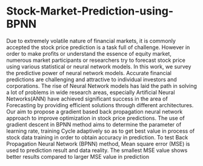 # Stock-Market-Prediction-using-BPNN
Due to extremely volatile nature of financial markets, it is commonly 
accepted the stock price prediction is a task full of challenge. However in order to 
make profits or understand the essence of equity market, numerous market 
participants or researchers try to forecast stock price using various statistical or 
neural network models. In this work, we survey the predictive power of neural 
network models. Accurate financial predictions are challenging and attractive to 
individual investors and corporations.
The rise of Neural Network models has laid the path in solving a lot of 
problems in wide research areas, especially Artificial Neural Networks(ANN) have 
achieved significant success in the area of Forecasting by providing efficient 
solutions through different architectures.
Our aim to propose a gradient based back propagation neural network 
approach to improve optimization in stock price predictions. The use of gradient 
descent in BPNN method aims to determine the parameter of learning rate, training 
Cycle adaptively so as to get best value in process of stock data training in order to 
obtain accuracy in prediction. To test Back Propagation Neural Network (BPNN) 
method, Mean square error (MSE) is used to prediction result and data reality. The 
smallest MSE value shows better results compared to larger MSE value in 
prediction
